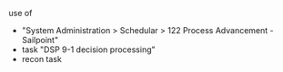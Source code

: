 use of 
- "System Administration > Schedular > 122 Process Advancement - Sailpoint"
- task "DSP 9-1 decision processing"
- recon task

